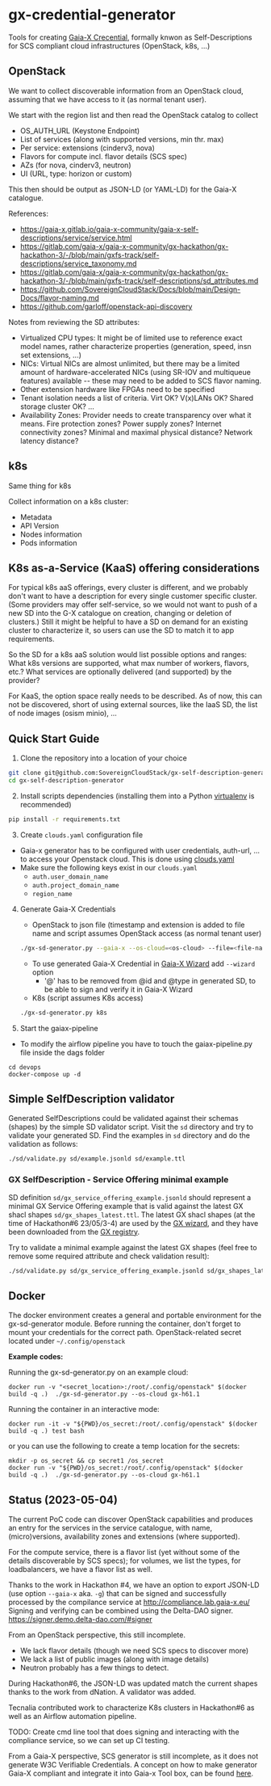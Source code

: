 # gx-credential-generator
Tools for creating [Gaia-X Crecential](https://gitlab.com/gaia-x/technical-committee/architecture-document/-/blob/master/architecture_document/gx_conceptual_model.md#gaia-x-credentials), formally knwon as Self-Descriptions for SCS compliant cloud infrastructures (OpenStack, k8s, ...)

## OpenStack
We want to collect discoverable information from an OpenStack cloud,
assuming that we have access to it (as normal tenant user).

We start with the region list and then read the OpenStack catalog to collect
- OS_AUTH_URL (Keystone Endpoint)
- List of services (along with supported versions, min thr. max)
- Per service: extensions (cinderv3, nova)
- Flavors for compute incl. flavor details (SCS spec)
- AZs (for nova, cinderv3, neutron)
- UI (URL, type: horizon or custom)

This then should be output as JSON-LD (or YAML-LD) for the Gaia-X catalogue.

References:
- <https://gaia-x.gitlab.io/gaia-x-community/gaia-x-self-descriptions/service/service.html>
- <https://gitlab.com/gaia-x/gaia-x-community/gx-hackathon/gx-hackathon-3/-/blob/main/gxfs-track/self-descriptions/service_taxonomy.md>
- <https://gitlab.com/gaia-x/gaia-x-community/gx-hackathon/gx-hackathon-3/-/blob/main/gxfs-track/self-descriptions/sd_attributes.md>
- <https://github.com/SovereignCloudStack/Docs/blob/main/Design-Docs/flavor-naming.md>
- <https://github.com/garloff/openstack-api-discovery>

Notes from reviewing the SD attributes:
* Virtualized CPU types: It might be of limited use to reference exact model names, rather characterize properties
  (generation, speed, insn set extensions, ...)
* NICs: Virtual NICs are almost unlimited, but there may be a limited amount of hardware-accelerated
  NICs (using SR-IOV and multiqueue features) available -- these may need to be added to SCS flavor
  naming.
* Other extension hardware like FPGAs need to be specified
* Tenant isolation needs a list of criteria. Virt OK? V(x)LANs OK? Shared storage cluster OK? ...
* Availability Zones: Provider needs to create transparency over what it means. Fire protection zones?
  Power supply zones? Internet connectivity zones? Minimal and maximal physical distance? Network
  latency distance?


## k8s
Same thing for k8s

Collect information on a k8s cluster:
- Metadata
- API Version
- Nodes information
- Pods information

## K8s as-a-Service (KaaS) offering considerations

For typical k8s aaS offerings, every cluster is different,
and we probably don't want to have a description for every single
customer specific cluster. (Some providers may offer self-service,
so we would not want to push of a new SD into the G-X catalogue on
creation, changing or deletion of clusters.) Still it might be
helpful to have a SD on demand for an existing cluster to characterize
it, so users can use the SD to match it to app requirements.

So the SD for a k8s aaS solution would list possible options and
ranges: What k8s versions are supported, what max number of workers,
flavors, etc.? What services are optionally delivered (and supported)
by the provider?

For KaaS, the option space really needs to be described.
As of now, this can not be discovered, short of using external sources,
like the IaaS SD, the list of node images (osism minio), ...


## Quick Start Guide

1. Clone the repository into a location of your choice
```bash
git clone git@github.com:SovereignCloudStack/gx-self-description-generator.git
cd gx-self-description-generator
```

2. Install scripts dependencies (installing them into a Python [virtualenv](https://virtualenv.pypa.io/en/stable/) is recommended)
```bash
pip install -r requirements.txt
```

3. Create `clouds.yaml` configuration file
  - Gaia-x generator has to be configured with user credentials, auth-url, ... to access your Openstack cloud. This is done using [clouds.yaml](https://docs.openstack.org/python-openstackclient/ussuri/configuration/index.html) 
  - Make sure the following keys exist in our `clouds.yaml`
     - `auth.user_domain_name`
     - `auth.project_domain_name`
     - `region_name`

4. Generate Gaia-X Credentials

   - OpenStack to json file (timestamp and extension is added to file name and script assumes OpenStack access (as normal tenant user)
   ```bash
   ./gx-sd-generator.py --gaia-x --os-cloud=<os-cloud> --file=<file-name>
   ```
   - To use generated Gaia-X Credential in [Gaia-X Wizard](https://wizard.lab.gaia-x.eu/) add `--wizard` option
     - '@' has to be removed from @id and @type in generated SD, to be able to sign and verify it in Gaia-X Wizard
   - K8s (script assumes K8s access)
   ```bash
   ./gx-sd-generator.py k8s
   ```

4. Start the gaiax-pipeline
- To modify the airflow pipeline you have to touch the gaiax-pipeline.py file inside the dags folder
```
cd devops
docker-compose up -d
```

## Simple SelfDescription validator

Generated SelfDescriptions could be validated against their schemas (shapes) by the 
simple SD validator script. Visit the `sd` directory and try to validate your 
generated SD. Find the examples in `sd` directory and do the validation as follows:
```bash
./sd/validate.py sd/example.jsonld sd/example.ttl
```

### GX SelfDescription - Service Offering minimal example

SD definition `sd/gx_service_offering_example.jsonld` should represent
a minimal GX Service Offering example that is valid against the latest GX shacl shapes `sd/gx_shapes_latest.ttl`.
The latest GX shacl shapes (at the time of Hackathon#6 23/05/3-4) are
used by the [GX wizard](https://wizard.lab.gaia-x.eu/), and they have been downloaded from the [GX registry](https://registry.lab.gaia-x.eu/v1/api/trusted-shape-registry/v1/shapes/trustframework).

Try to validate a minimal example against the latest GX shapes (feel free to remove some
required attribute and check validation result):
```bash
./sd/validate.py sd/gx_service_offering_example.jsonld sd/gx_shapes_latest.ttl
```

## Docker

The docker environment creates a general and portable environment for the gx-sd-generator module. Before running the container, don't forget to mount your credentials for the correct path. OpenStack-related secret located under `~/.config/openstack`

**Example codes:**

Running the gx-sd-generator.py on an example cloud:
```docker
docker run -v "<secret_location>:/root/.config/openstack" $(docker build -q .)  ./gx-sd-generator.py --os-cloud gx-h61.1
```

Running the container in an interactive mode:
```docker
docker run -it -v "${PWD}/os_secret:/root/.config/openstack" $(docker build -q .) test bash
```

or you can use the following to create a temp location for the secrets:

```shell
mkdir -p os_secret && cp secret1 /os_secret
docker run -v "${PWD}/os_secret:/root/.config/openstack" $(docker build -q .)  ./gx-sd-generator.py --os-cloud gx-h61.1
```

## Status (2023-05-04)
The current PoC code can discover OpenStack capabilities and produces
an entry for the services in the service catalogue, with name,
(micro)versions, availability zones and extensions (where supported).

For the compute service, there is a flavor list (yet without some
of the details discoverable by SCS specs); for volumes, we
list the types, for loadbalancers, we have a flavor list as well.

Thanks to the work in Hackathon #4, we have an option to export
JSON-LD (use option `--gaia-x` aka. `-g`) that can be signed and
successfully processed by the compilance service at
http://compliance.lab.gaia-x.eu/
Signing and verifying can be combined using the Delta-DAO signer.
https://signer.demo.delta-dao.com/#signer

From an OpenStack perspective, this still incomplete.
- We lack flavor details (though we need SCS specs to discover more)
- We lack a list of public images (along with image details)
- Neutron probably has a few things to detect.

During Hackathon#6, the JSON-LD was updated match the current
shapes thanks to the work from dNation. A validator was added.

Tecnalia contributed work to characterize K8s clusters in Hackathon#6
as well as an Airflow automation pipeline.

TODO: Create cmd line tool that does signing and interacting with
the compliance service, so we can set up CI testing.

From a Gaia-X perspective, SCS generator is still incomplete, as it does not generate W3C Verifiable Credentials. A concept on how to make generator Gaia-X compliant and integrate it into Gaia-x Tool box, can be found [here](doc/xfsc.md).

